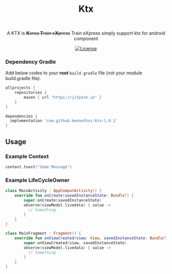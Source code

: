 <h1 align="center">Ktx</h1></br>

<p align="center">
  A KTX is <del><b>K</b>orea <b>T</b>rain e<b>X</b>press</del> Train eXpress simply support ktx for android component
</p>


<p align="center">
  <a href="https://opensource.org/licenses/Apache-2.0"><img alt="License" src="https://img.shields.io/badge/License-Apache%202.0-blue.svg"/></a>
</p>

### Dependency Gradle 
Add below codes to your **root** `build.gradle` file (not your module build.gradle file).

```gradle
allprojects {
    repositories {
        maven { url "https://jitpack.io" }
    }
}
```

```gradle
dependencies {
  implementation 'com.github.kennethss:ktx:1.0.1'
}
```


## Usage
### Example Context 

```kotlin
context.toast("Some Message")

```

### Example LifeCycleOwner

```kotlin
class MainActivity : AppCompatActivity() {
    override fun onCreate(savedInstanceState: Bundle?) {
        super.onCreate(savedInstanceState)
        observe(viewModel.livedata) { value ->
          // Something
        }
    }
}

class MainFragment : Fragment() {
    override fun onViewCreated(view: View, savedInstanceState: Bundle?) {
        super.onViewCreated(view, savedInstanceState)
        observe(viewModel.livedata) { value ->
          // Something
        }
    }
}
```
